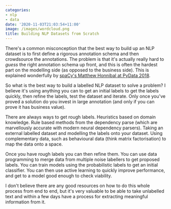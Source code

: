 ```yaml
---
categories:
- nlp
- data
date: '2020-11-03T21:03:54+11:00'
image: /images/wordcloud.png
title: Building NLP Datasets from Scratch
---
```


There's a common misconception that the best way to build up an NLP dataset is to first define a rigorous annotation schema and then crowdsource the annotations.
The problem is that it's actually really hard to *guess* the right annotation schema up front, and this is often the hardest part on the modelling side (as opposed to the business side).
This is explained wonderfully by [spaCy's Matthew Honnibal at PyData 2018](https://www.youtube.com/watch?v=jpWqz85F_4Y).

So what is the best way to build a labelled NLP dataset to solve a problem?
I believe it's using anything you can to get an initial labels to get the labels quickly, then refine the labels, test the dataset and iterate.
Only once you've proved a solution do you invest in large annotation (and only if you can prove it has business value).

There are always ways to get rough labels.
Heuristics based on domain knowledge.
Rule based methods from the dependency parse (which are marvellously accurate with modern neural dependency parsers).
Taking an external labelled dataset and modelling the labels onto your dataset.
Using complementary data, such as behavioural data (think matrix factorisation) to map the data onto a space.

Once you have rough labels you can then refine them.
You can use data programming to merge data from multiple noise labellers to get proposed labels.
You can train models using the probabilistic labels to get an initial classifier.
You can then use active learning to quickly improve performance, and get to a model good enough to check viability.

I don't believe there are any good resources on how to do this whole process from end to end, but it's very valuable to be able to take unlabelled text and within a few days have a process for extracting meaningful information from it.